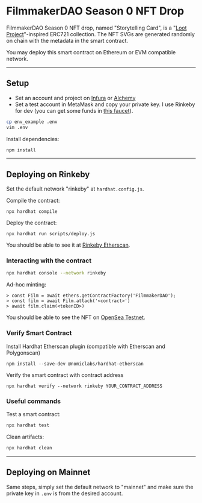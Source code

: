 # FilmmakerDAO Season 0 NFT Drop

FilmmakerDAO Season 0 NFT drop, named "Storytelling Card", is a "[Loot Project](https://www.lootproject.com/)"-inspired ERC721 collection. The NFT SVGs are generated randomly on chain with the metadata in the smart contract. 

You may deploy this smart contract on Ethereum or EVM compatible network.


---

## Setup

* Set an account and project on [Infura](https://infura.io/dashboard) or [Alchemy](https://dashboard.alchemyapi.io/)
* Set a test account in MetaMask and copy your private key. I use Rinkeby for dev (you can get some funds in [this faucet](https://faucet.rinkeby.io/)).

```bash
cp env_example .env
vim .env
```

Install dependencies:

```bash
npm install
```


---

## Deploying on Rinkeby

Set the default network "rinkeby" at `hardhat.config.js`.

Compile the contract:

```shell
npx hardhat compile
```

Deploy the contract:

```
npx hardhat run scripts/deploy.js
```

You should be able to see it at [Rinkeby Etherscan](https://rinkeby.etherscan.io/).

### Interacting with the contract

```bash
npx hardhat console --network rinkeby
```

Ad-hoc minting:

```
> const Film = await ethers.getContractFactory('FilmmakerDAO');
> const film = await Film.attach('<contract>')
> await film.claim(<tokenID>)
```

You should be able to see the NFT on [OpenSea Testnet](https://testnets.opensea.io/account).


### Verify Smart Contract

Install Hardhat Etherscan plugin (compatible with Etherscan and Polygonscan)

```
npm install --save-dev @nomiclabs/hardhat-etherscan
```

Verify the smart contract with contract address

```
npx hardhat verify --network rinkeby YOUR_CONTRACT_ADDRESS
```

### Useful commands

Test a smart contract:

```bash
npx hardhat test
```

Clean artifacts:

```bash
npx hardhat clean
```



---

## Deploying on Mainnet

Same steps, simply set the default network to "mainnet" and make sure the private key in `.env` is from the desired account.


